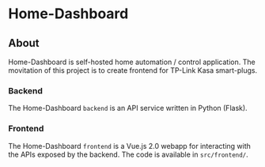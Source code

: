 # Home-Dashboard

## About

Home-Dashboard is self-hosted home automation / control application. The movitation of this project is to create frontend for TP-Link Kasa smart-plugs. 

### Backend

The Home-Dashboard `backend` is an API service written in Python (Flask). 


### Frontend

The Home-Dashboard `frontend` is a Vue.js 2.0 webapp for interacting with the APIs exposed by the backend. The code is available in `src/frontend/`.